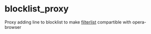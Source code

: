 # blocklist_proxy
Proxy adding line to blocklist to make [filterlist](https://filterlists.com) compartible with opera-browser
